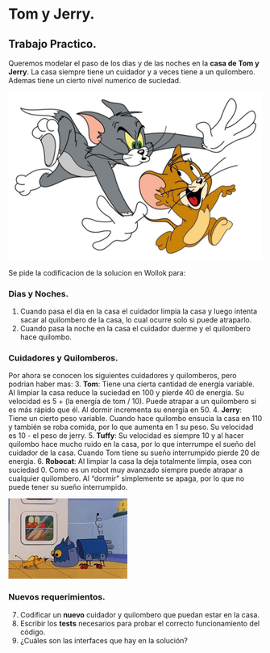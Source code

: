 # Tom y Jerry.
## Trabajo Practico.

Queremos modelar el paso de los dias y de las noches en la **casa de Tom y Jerry**. La casa siempre tiene un cuidador y a veces tiene a un quilombero. Ademas tiene un cierto nivel numerico de suciedad.

![](TomYJerry.png)

Se pide la codificacion de la solucion en Wollok para:

### Dias y Noches.
1. Cuando pasa el dia en la casa el cuidador limpia la casa y luego intenta sacar al quilombero de la casa, lo cual ocurre solo si puede atraparlo.
2. Cuando pasa la noche en la casa el cuidador duerme y el quilombero hace quilombo.

### Cuidadores y Quilomberos.
Por ahora se conocen los siguientes cuidadores y quilomberos, pero podrian haber mas:
3. **Tom**: Tiene una cierta cantidad de energía variable. Al limpiar la casa reduce la suciedad en 100 y pierde 40 de energía. Su velocidad es 5 + (la energía de tom / 10). Puede atrapar a un quilombero si es más rápido que él. Al dormir incrementa su energía en 50.
4. **Jerry**: Tiene un cierto peso variable. Cuando hace quilombo ensucia la casa en 110 y también se roba comida, por lo que aumenta en 1 su peso. Su velocidad es 10 - el peso de jerry.
5. **Tuffy**: Su velocidad es siempre 10 y al hacer quilombo hace mucho ruido en la casa, por lo que interrumpe el sueño del cuidador de la casa. Cuando Tom tiene su sueño interrumpido pierde 20 de energia.
6. **Robocat**: Al limpiar la casa la deja totalmente limpia, osea con suciedad 0. Como es un robot muy avanzado siempre puede atrapar a cualquier quilombero. Al “dormir” simplemente se apaga, por lo que no puede tener su sueño interrumpido.

![](RoboCat.png)

### Nuevos requerimientos.
7. Codificar un **nuevo** cuidador y quilombero que puedan estar en la casa.
8. Escribir los **tests** necesarios para probar el correcto funcionamiento del código.
9. ¿Cuáles son las interfaces que hay en la solución?